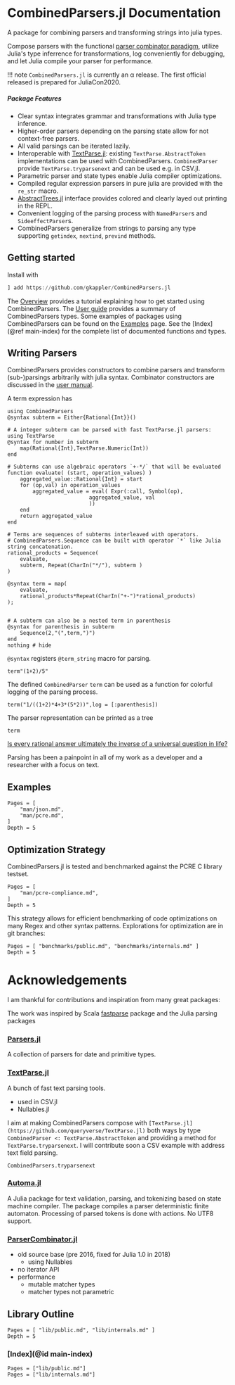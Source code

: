 # CombinedParsers.jl Documentation

A package for combining parsers and transforming strings into julia types.

Compose parsers with the functional [parser combinator paradigm](https://en.wikipedia.org/wiki/Parser_combinator),
utilize Julia's type inferrence for transformations,
log conveniently for debugging, and let Julia compile your parser for performance.


!!! note
    `CombinedParsers.jl` is currently an α release.	The first official released is prepared for JuliaCon2020.

##### Package Features

- Clear syntax integrates grammar and transformations with Julia type inference.
- Higher-order parsers depending on the parsing state allow for not context-free parsers.
- All valid parsings can be iterated lazily.
- Interoperable with [TextParse.jl](https://github.com/queryverse/TextParse.jl): existing `TextParse.AbstractToken` implementations can be used with CombinedParsers. `CombinedParser` provide `TextParse.tryparsenext` and can be used e.g. in CSV.jl.
- Parametric parser and state types enable Julia compiler optimizations.
- Compiled regular expression parsers in pure julia are provided with the `re_str` macro.
- [AbstractTrees.jl](https://github.com/JuliaCollections/AbstractTrees.jl) interface provides colored and clearly layed out printing in the REPL.
- Convenient logging of the parsing process with `NamedParser`s and `SideeffectParser`s.
- CombinedParsers generalize from strings to parsing any type supporting `getindex`, `nextind`, `prevind` methods.


## Getting started
Install with
```julia
] add https://github.com/gkappler/CombinedParsers.jl
```

The [Overview](@ref) provides a tutorial explaining how to get started using CombinedParsers.
The [User guide](man/user.md) provides a summary of CombinedParsers types.
Some examples of packages using CombinedParsers can be found on the [Examples](@ref) page.
See the [Index](@ref main-index) for the complete list of documented functions and types.

## Writing Parsers
CombinedParsers provides constructors to combine parsers and transform (sub-)parsings arbitrarily with julia syntax.
Combinator constructors are discussed in the [user manual](man/user.md).

A term expression has
```@example session
using CombinedParsers
@syntax subterm = Either{Rational{Int}}()

# A integer subterm can be parsed with fast TextParse.jl parsers:
using TextParse
@syntax for number in subterm
    map(Rational{Int},TextParse.Numeric(Int))
end

# Subterms can use algebraic operators `+-*/` that will be evaluated
function evaluate( (start, operation_values) )
    aggregated_value::Rational{Int} = start
    for (op,val) in operation_values
        aggregated_value = eval( Expr(:call, Symbol(op), 
			              aggregated_value, val
			              ))
    end
    return aggregated_value
end

# Terms are sequences of subterms interleaved with operators.
# CombinedParsers.Sequence can be built with operator `*` like Julia string concatenation.
rational_products = Sequence(
	evaluate, 
	subterm, Repeat(CharIn("*/"), subterm ) 
)

@syntax term = map(
    evaluate, 
    rational_products*Repeat(CharIn("+-")*rational_products)
);


# A subterm can also be a nested term in parenthesis
@syntax for parenthesis in subterm
    Sequence(2,"(",term,")")
end
nothing # hide
```

`@syntax` registers `@term_string` macro for parsing.
```@repl session
term"(1+2)/5"
```

The defined `CombinedParser` `term` can be used as a function for colorful logging of the parsing process.
```@repl session
term("1/((1+2)*4+3*(5*2))",log = [:parenthesis])
```

The parser representation can be printed as a tree
```@repl session
term
```

[Is every rational answer ultimately the inverse of a universal question in life?](https://en.wikipedia.org/wiki/Phrases_from_The_Hitchhiker%27s_Guide_to_the_Galaxy#Answer_to_the_Ultimate_Question_of_Life,_the_Universe,_and_Everything_(42))

Parsing has been a painpoint in all of my work as a developer and a researcher with a focus on text.


## Examples
```@contents
Pages = [
    "man/json.md",
    "man/pcre.md",
]
Depth = 5
```

## Optimization Strategy


CombinedParsers.jl is tested and benchmarked against the PCRE C library testset.
```@contents
Pages = [
    "man/pcre-compliance.md",
]
Depth = 5
```

This strategy allows for efficient benchmarking of code optimizations on many Regex and other syntax patterns.
Explorations for optimization are in git branches:
```@contents
Pages = [ "benchmarks/public.md", "benchmarks/internals.md" ]
Depth = 5
```

# Acknowledgements

I am thankful for contributions and inspiration from many great packages:

The work was inspired by Scala [fastparse](https://github.com/lihaoyi/fastparse) package and the Julia parsing packages
### [Parsers.jl](https://github.com/JuliaData/Parsers.jl)
A collection of parsers for date and primitive types.

### [TextParse.jl](https://github.com/queryverse/TextParse.jl)
A bunch of fast text parsing tools.
- used in CSV.jl
- Nullables.jl

I aim at making CombinedParsers compose with
`[TextParse.jl](https://github.com/queryverse/TextParse.jl)` both ways 
by type `CombinedParser <: TextParse.AbstractToken`
and providing a method for `TextParse.tryparsenext`.
I will contribute soon a CSV example with address text field parsing.


```@docs
CombinedParsers.tryparsenext
```

### [Automa.jl](https://github.com/BioJulia/Automa.jl)
A Julia package for text validation, parsing, and tokenizing based on state machine compiler.
The package compiles a parser deterministic finite automaton.
Processing of parsed tokens is done with actions.
No UTF8 support.

### [ParserCombinator.jl](https://github.com/andrewcooke/ParserCombinator.jl)
- old source base (pre 2016, fixed for Julia 1.0 in 2018)
    - using Nullables
- no iterator API
- performance 
    - mutable matcher types
    - matcher types not parametric

## Library Outline

```@contents
Pages = [ "lib/public.md", "lib/internals.md" ]
Depth = 5
```
### [Index](@id main-index)

```@index
Pages = ["lib/public.md"]
Pages = ["lib/internals.md"]
```

